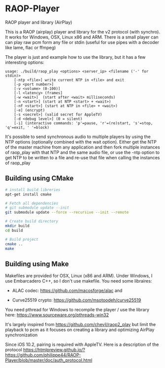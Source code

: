 # RAOP-Player

RAOP player and library (AirPlay)

This is a RAOP (airplay) player and library for the v2 protocol (with synchro). It works for Windows, OSX, Linux x86 and ARM.
There is a small player can can play raw pcm form any file or stdin (useful for use pipes with a decoder like lame, flac or ffmpeg)

The player is just and example how to use the library, but it has a few interesting options:

```text
usage: ./build/raop_play <options> <server_ip> <filename ('-' for stdin)>
	[-ntp <file>] write current NTP in <file> and exit
	[-p <port number>]
	[-v <volume> (0-100)]
	[-l <latency> (frames]
	[-w <wait>]  (start after <wait> milliseconds)
	[-n <start>] (start at NTP <start> + <wait>)
	[-nf <start>] (start at NTP in <file> + <wait>)
	[-e] (encrypt)
	[-s <secret>] (valid secret for AppleTV)
	[-d <debug level>] (0 = silent)
	[-i] (interactive commands: 'p'=pause, 'r'=(re)start, 's'=stop, 'q'=exit, ' '=block)
```

It's possible to send synchronous audio to multiple players by using the NTP options (optionally combined with the wait option).
Either get the NTP of the master machine from any application and then fork multiple instances of raop_play with that NTP and
the same audio file, or use the -ntp option to get NTP to be written to a file and re-use that file when calling the instances of
raop_play

## Building using CMake

```sh
# install build libreries 
apt-get install cmake

# Fetch all dependencies
# git submodule update --init
git submodule update --force --recursive --init --remote

# Create build directory
mkdir build
cd build

# Build project
cmake ..
make
```

## Building using Make

Makefiles are provided for OSX, Linux (x86 and ARM). Under Windows, I use Embarcadero C++, so I don't use makefile. You need some libraires:

- ALAC codec: https://github.com/macosforge/alac and

- Curve25519 crypto: https://github.com/msotoodeh/curve25519

You need pthread for Windows to recompile the player / use the library here: https://www.sourceware.org/pthreads-win32

It's largely inspired from https://github.com/chevil/raop2_play but limit the playback to pcm as it focuses on creating a library and optimizing AirPlay synchronization

Since iOS 10.2, pairing is required with AppleTV. Here is a description of the protocol https://htmlpreview.github.io/?https://github.com/philippe44/RAOP-Player/blob/master/doc/auth_protocol.html
